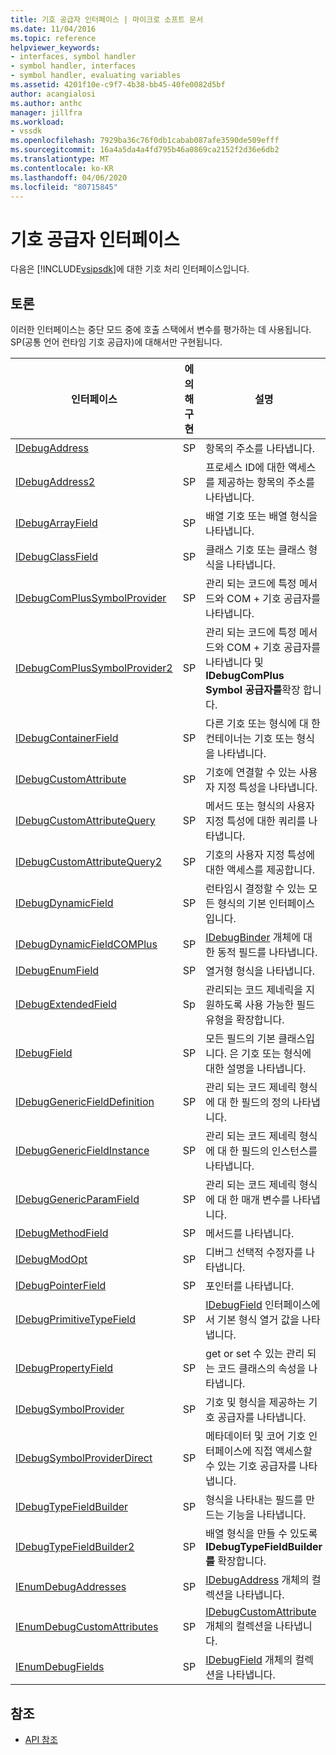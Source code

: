 ```yaml
---
title: 기호 공급자 인터페이스 | 마이크로 소프트 문서
ms.date: 11/04/2016
ms.topic: reference
helpviewer_keywords:
- interfaces, symbol handler
- symbol handler, interfaces
- symbol handler, evaluating variables
ms.assetid: 4201f10e-c9f7-4b38-bb45-40fe0082d5bf
author: acangialosi
ms.author: anthc
manager: jillfra
ms.workload:
- vssdk
ms.openlocfilehash: 7929ba36c76f0db1cabab087afe3590de509efff
ms.sourcegitcommit: 16a4a5da4a4fd795b46a0869ca2152f2d36e6db2
ms.translationtype: MT
ms.contentlocale: ko-KR
ms.lasthandoff: 04/06/2020
ms.locfileid: "80715845"
---
```

# <a name="symbol-provider-interfaces"></a>기호 공급자 인터페이스
다음은 [!INCLUDE[vsipsdk](../../../extensibility/includes/vsipsdk_md.md)]에 대한 기호 처리 인터페이스입니다.

## <a name="discussion"></a>토론
 이러한 인터페이스는 중단 모드 중에 호출 스택에서 변수를 평가하는 데 사용됩니다. SP(공통 언어 런타임 기호 공급자)에 대해서만 구현됩니다.

|인터페이스|에 의해 구현|설명|
|---------------|--------------------|-----------------|
|[IDebugAddress](../../../extensibility/debugger/reference/idebugaddress.md)|SP|항목의 주소를 나타냅니다.|
|[IDebugAddress2](../../../extensibility/debugger/reference/idebugaddress2.md)|SP|프로세스 ID에 대한 액세스를 제공하는 항목의 주소를 나타냅니다.|
|[IDebugArrayField](../../../extensibility/debugger/reference/idebugarrayfield.md)|SP|배열 기호 또는 배열 형식을 나타냅니다.|
|[IDebugClassField](../../../extensibility/debugger/reference/idebugclassfield.md)|SP|클래스 기호 또는 클래스 형식을 나타냅니다.|
|[IDebugComPlusSymbolProvider](../../../extensibility/debugger/reference/idebugcomplussymbolprovider.md)|SP|관리 되는 코드에 특정 메서드와 COM + 기호 공급자를 나타냅니다.|
|[IDebugComPlusSymbolProvider2](../../../extensibility/debugger/reference/idebugcomplussymbolprovider2.md)|SP|관리 되는 코드에 특정 메서드와 COM + 기호 공급자를 나타냅니다 및 **IDebugComPlus Symbol 공급자를**확장 합니다.|
|[IDebugContainerField](../../../extensibility/debugger/reference/idebugcontainerfield.md)|SP|다른 기호 또는 형식에 대 한 컨테이너는 기호 또는 형식을 나타냅니다.|
|[IDebugCustomAttribute](../../../extensibility/debugger/reference/idebugcustomattribute.md)|SP|기호에 연결할 수 있는 사용자 지정 특성을 나타냅니다.|
|[IDebugCustomAttributeQuery](../../../extensibility/debugger/reference/idebugcustomattributequery.md)|SP|메서드 또는 형식의 사용자 지정 특성에 대한 쿼리를 나타냅니다.|
|[IDebugCustomAttributeQuery2](../../../extensibility/debugger/reference/idebugcustomattributequery2.md)|SP|기호의 사용자 지정 특성에 대한 액세스를 제공합니다.|
|[IDebugDynamicField](../../../extensibility/debugger/reference/idebugdynamicfield.md)|SP|런타임시 결정할 수 있는 모든 형식의 기본 인터페이스입니다.|
|[IDebugDynamicFieldCOMPlus](../../../extensibility/debugger/reference/idebugdynamicfieldcomplus.md)|SP|[IDebugBinder](../../../extensibility/debugger/reference/idebugbinder.md) 개체에 대 한 동적 필드를 나타냅니다.|
|[IDebugEnumField](../../../extensibility/debugger/reference/idebugenumfield.md)|SP|열거형 형식을 나타냅니다.|
|[IDebugExtendedField](../../../extensibility/debugger/reference/idebugextendedfield.md)|Sp|관리되는 코드 제네릭을 지원하도록 사용 가능한 필드 유형을 확장합니다.|
|[IDebugField](../../../extensibility/debugger/reference/idebugfield.md)|SP|모든 필드의 기본 클래스입니다. 은 기호 또는 형식에 대한 설명을 나타냅니다.|
|[IDebugGenericFieldDefinition](../../../extensibility/debugger/reference/idebuggenericfielddefinition.md)|SP|관리 되는 코드 제네릭 형식에 대 한 필드의 정의 나타냅니다.|
|[IDebugGenericFieldInstance](../../../extensibility/debugger/reference/idebuggenericfieldinstance.md)|SP|관리 되는 코드 제네릭 형식에 대 한 필드의 인스턴스를 나타냅니다.|
|[IDebugGenericParamField](../../../extensibility/debugger/reference/idebuggenericparamfield.md)|SP|관리 되는 코드 제네릭 형식에 대 한 매개 변수를 나타냅니다.|
|[IDebugMethodField](../../../extensibility/debugger/reference/idebugmethodfield.md)|SP|메서드를 나타냅니다.|
|[IDebugModOpt](../../../extensibility/debugger/reference/idebugmodopt.md)|SP|디버그 선택적 수정자를 나타냅니다.|
|[IDebugPointerField](../../../extensibility/debugger/reference/idebugpointerfield.md)|SP|포인터를 나타냅니다.|
|[IDebugPrimitiveTypeField](../../../extensibility/debugger/reference/idebugprimitivetypefield.md)|SP|[IDebugField](../../../extensibility/debugger/reference/idebugfield.md) 인터페이스에서 기본 형식 열거 값을 나타냅니다.|
|[IDebugPropertyField](../../../extensibility/debugger/reference/idebugpropertyfield.md)|SP|get or set 수 있는 관리 되는 코드 클래스의 속성을 나타냅니다.|
|[IDebugSymbolProvider](../../../extensibility/debugger/reference/idebugsymbolprovider.md)|SP|기호 및 형식을 제공하는 기호 공급자를 나타냅니다.|
|[IDebugSymbolProviderDirect](../../../extensibility/debugger/reference/idebugsymbolproviderdirect.md)|SP|메타데이터 및 코어 기호 인터페이스에 직접 액세스할 수 있는 기호 공급자를 나타냅니다.|
|[IDebugTypeFieldBuilder](../../../extensibility/debugger/reference/idebugtypefieldbuilder.md)|SP|형식을 나타내는 필드를 만드는 기능을 나타냅니다.|
|[IDebugTypeFieldBuilder2](../../../extensibility/debugger/reference/idebugtypefieldbuilder2.md)|SP|배열 형식을 만들 수 있도록 **IDebugTypeFieldBuilder를** 확장합니다.|
|[IEnumDebugAddresses](../../../extensibility/debugger/reference/ienumdebugaddresses.md)|SP|[IDebugAddress](../../../extensibility/debugger/reference/idebugaddress.md) 개체의 컬렉션을 나타냅니다.|
|[IEnumDebugCustomAttributes](../../../extensibility/debugger/reference/ienumdebugcustomattributes.md)|SP|[IDebugCustomAttribute](../../../extensibility/debugger/reference/idebugcustomattribute.md) 개체의 컬렉션을 나타냅니다.|
|[IEnumDebugFields](../../../extensibility/debugger/reference/ienumdebugfields.md)|SP|[IDebugField](../../../extensibility/debugger/reference/idebugfield.md) 개체의 컬렉션을 나타냅니다.|

## <a name="see-also"></a>참조
- [API 참조](../../../extensibility/debugger/reference/api-reference-visual-studio-debugging.md)

